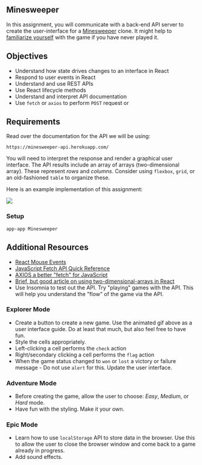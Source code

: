 ## Minesweeper

In this assignment, you will communicate with a back-end API server to create the user-interface for a [Minesweeper][1] clone. It might help to [familiarize yourself](https://www.youtube.com/watch?v=7B85WbEiYf4) with the game if you have never played it.

[1]: https://en.wikipedia.org/wiki/Minesweeper_(video_game)

## Objectives

- Understand how state drives changes to an interface in React
- Respond to user events in React
- Understand and use REST APIs
- Use React lifecycle methods
- Understand and interpret API documentation
- Use `fetch` or `axios` to perform `POST` request or

## Requirements

Read over the documentation for the API we will be using:

`https://minesweeper-api.herokuapp.com/`

You will need to interpret the response and render a graphical user interface. The API results include an array of arrays (two-dimensional array). These represent _rows_ and _columns_. Consider using `flexbox`, `grid`, or an old-fashioned `table` to organize these.

Here is an example implementation of this assignment:

![](https://github.com/suncoast-devs/handbook/raw/master/assignments/assets/bomb-sniffer.gif)

### Setup

```shell
app-app Minesweeper
```

## Additional Resources

- [React Mouse Events](https://reactjs.org/docs/events.html#mouse-events)
- [JavaScript Fetch API Quick Reference](https://handbook.suncoast.io/lessons/misc-quick-reference/js-fetch)
- [AXIOS a better "fetch" for JavaScript](https://handbook.suncoast.io/lessons/misc-quick-reference/axios)
- [Brief, but good article on using two-dimensional-arrays in React](https://www.pluralsight.com/guides/display-multidimensional-array-data-in-react)
- Use Insomnia to test out the API. Try "playing" games with the API. This will help you understand the "flow" of the game via the API.

### Explorer Mode

- Create a button to create a new game. Use the animated gif above as a user interface guide. Do at least that much, but also feel free to have fun.
- Style the cells appropriately.
- Left-clicking a cell performs the `check` action
- Right/secondary clicking a cell performs the `flag` action
- When the game status changed to `won` or `lost` a victory or failure message - Do not use `alert` for this. Update the user interface.

### Adventure Mode

- Before creating the game, allow the user to choose: _Easy_, _Medium_, or _Hard_ mode.
- Have fun with the styling. Make it your own.

### Epic Mode

- Learn how to use `localStorage` API to store data in the browser. Use this to allow the user to close the browser window and come back to a game already in progress.
- Add sound effects.
